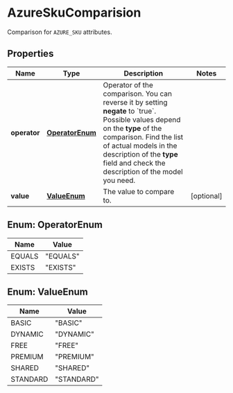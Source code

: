

# AzureSkuComparision

Comparison for `AZURE_SKU` attributes.

## Properties

| Name | Type | Description | Notes |
|------------ | ------------- | ------------- | -------------|
|**operator** | [**OperatorEnum**](#OperatorEnum) | Operator of the comparison. You can reverse it by setting **negate** to &#x60;true&#x60;.   Possible values depend on the **type** of the comparison. Find the list of actual models in the description of the **type** field and check the description of the model you need. |  |
|**value** | [**ValueEnum**](#ValueEnum) | The value to compare to. |  [optional] |



## Enum: OperatorEnum

| Name | Value |
|---- | -----|
| EQUALS | &quot;EQUALS&quot; |
| EXISTS | &quot;EXISTS&quot; |



## Enum: ValueEnum

| Name | Value |
|---- | -----|
| BASIC | &quot;BASIC&quot; |
| DYNAMIC | &quot;DYNAMIC&quot; |
| FREE | &quot;FREE&quot; |
| PREMIUM | &quot;PREMIUM&quot; |
| SHARED | &quot;SHARED&quot; |
| STANDARD | &quot;STANDARD&quot; |



